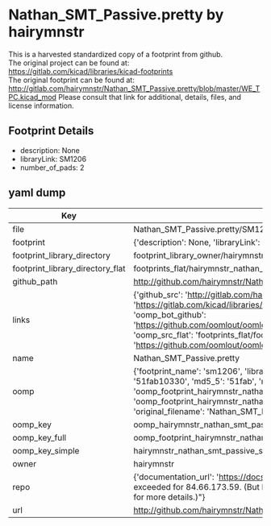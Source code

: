 # Nathan_SMT_Passive.pretty by hairymnstr  
This is a harvested standardized copy of a footprint from github.  
The original project can be found at:  
https://gitlab.com/kicad/libraries/kicad-footprints  
The original footprint can be found at:
http://gitlab.com/hairymnstr/Nathan_SMT_Passive.pretty/blob/master/WE_TPC.kicad_mod
Please consult that link for additional, details, files, and license information.  
## Footprint Details
* description: None  
* libraryLink: SM1206  
* number_of_pads: 2  
## yaml dump  
| Key | Value |  
| --- | --- |  
| file | Nathan_SMT_Passive.pretty/SM1206.kicad_mod |  
| footprint | {'description': None, 'libraryLink': 'SM1206', 'number_of_pads': 2} |  
| footprint_library_directory | footprint_library_owner/hairymnstr_Nathan_SMT_Passive.pretty |  
| footprint_library_directory_flat | footprints_flat/hairymnstr_nathan_smt_passive_sm1206/working |  
| github_path | http://github.com/hairymnstr/Nathan_SMT_Passive.pretty/blob/master/SM1206.kicad_mod |  
| links | {'github_src': 'http://gitlab.com/hairymnstr/Nathan_SMT_Passive.pretty/blob/master/WE_TPC.kicad_mod', 'github_src_repo': 'https://gitlab.com/kicad/libraries/kicad-footprints', 'oomp_bot': 'footprints/hairymnstr_nathan_smt_passive_sm1206/working', 'oomp_bot_github': 'https://github.com/oomlout/oomlout_oomp_footprint_bot/tree/main/footprints/hairymnstr_nathan_smt_passive_sm1206/working', 'oomp_src_flat': 'footprints_flat/footprints_flat/hairymnstr_nathan_smt_passive_sm1206/working', 'oomp_src_flat_github': 'https://github.com/oomlout/oomlout_oomp_footprint_src/tree/main/footprints_flat/hairymnstr_nathan_smt_passive_sm1206/working'} |  
| name | Nathan_SMT_Passive.pretty |  
| oomp | {'footprint_name': 'sm1206', 'library_name': 'nathan_smt_passive', 'md5': '51fab103309b51039009220a0e6bd2fe', 'md5_10': '51fab10330', 'md5_5': '51fab', 'md5_6': '51fab1', 'oomp_key': 'oomp_hairymnstr_nathan_smt_passive_sm1206', 'oomp_key_extra': 'oomp_footprint_hairymnstr_nathan_smt_passive_sm1206', 'oomp_key_full': 'oomp_footprint_hairymnstr_nathan_smt_passive_sm1206_51fab1', 'oomp_key_simple': 'hairymnstr_nathan_smt_passive_sm1206', 'original_filename': 'Nathan_SMT_Passive.pretty/SM1206.kicad_mod', 'owner_name': 'hairymnstr'} |  
| oomp_key | oomp_hairymnstr_nathan_smt_passive_sm1206 |  
| oomp_key_full | oomp_footprint_hairymnstr_nathan_smt_passive_sm1206 |  
| oomp_key_simple | hairymnstr_nathan_smt_passive_sm1206 |  
| owner | hairymnstr |  
| repo | {'documentation_url': 'https://docs.github.com/rest/overview/resources-in-the-rest-api#rate-limiting', 'message': "API rate limit exceeded for 84.66.173.59. (But here's the good news: Authenticated requests get a higher rate limit. Check out the documentation for more details.)"} |  
| url | http://github.com/hairymnstr/Nathan_SMT_Passive.pretty |  

